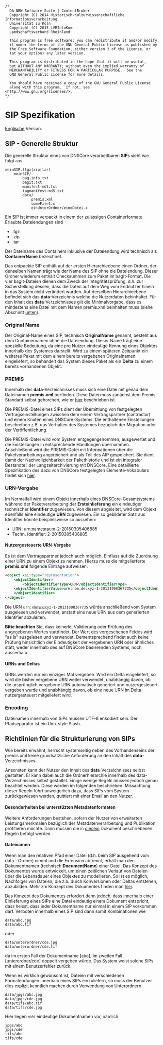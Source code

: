 	/*
	  DA-NRW Software Suite | ContentBroker
	  Copyright (C) 2014 Historisch-Kulturwissenschaftliche Informationsverarbeitung
	  Universität zu Köln
	  Copyright (C) 2015 LVRInfoKom
	  Landschaftsverband Rheinland
	
	  This program is free software: you can redistribute it and/or modify
	  it under the terms of the GNU General Public License as published by
	  the Free Software Foundation, either version 3 of the License, or
	  (at your option) any later version.
	
	  This program is distributed in the hope that it will be useful,
	  but WITHOUT ANY WARRANTY; without even the implied warranty of
	  MERCHANTABILITY or FITNESS FOR A PARTICULAR PURPOSE.  See the
	  GNU General Public License for more details.
	
	  You should have received a copy of the GNU General Public License
	  along with this program.  If not, see <http://www.gnu.org/licenses/>.
	*/

# SIP Spezifikation

[Englische](https://github.com/da-nrw/DNSCore/blob/master/ContentBroker/src/main/markdown/specification_sip.md) Version.

## SIP - Generelle Struktur

Die generelle Struktur eines von DNSCore verarbeitbaren **SIP**s sieht wie folgt aus.

    meinSIP.(tgz|zip|tar)
        meinSIP/
        	bag-info.txt
        	bagit.txt
        	manifest-md5.txt
        	tagmanifest-md5.txt
        	data/
        		premis.xml
        		someFile1.x
        		einUnterOrdner/eineDatei.x

Ein SIP ist immer verpackt in einem der zulässigen Containerformate.
Erlaubte Dateiendungen sind

* .tgz
* .zip
* .tar

Der Dateiname des Containers inklusive der Dateiendung wird technisch
als **ContainerName** bezeichnet.

Das entpackte SIP enthält auf der ersten Hierarchieebene einen Ordner, 
der denselben Namen trägt wie der Name des SIP ohne die Dateiendung.
Dieser Ordner wiederum enthält Checksummen zum Paket im bagIt-Format.
Die vier bagIt-Dateien dienen dem Zweck der Integritätsprüfung, d.h. zur 
Sicherstellung dessen, dass die Daten auf dem Weg vom Endnutzer hinein
in das System nicht verändert wurden. Auf derselben Hierarchieebene befindet sich
das **data**-Verzeichnis welche die Nutzerdaten behinhaltet. Für den Inhalt des
**data**-Verzeichnisses gilt die Minimalvorgabe, dass es mindestens eine Datei
mit dem Namen premis.xml beinhalten muss 
(siehe Abschnitt [unten](specification_sip.de.md#premis)).

### Original Name

Der Original-Name eines SIP, technisch **OriginalName** genannt, besteht
aus dem Containernamen ohne die Dateiendung. Dieser Name trägt eine spezielle
Bedeutung, da eine pro Nutzer eindeutige Kennung eines Objektes innerhalb 
des Systemes darstellt. Wird zu einem späteren Zeitpunkt ein weiteres Paket mit dem einem bereits vergebenen 
Originalnamen eingeliefert, so behandelt das System dieses Paket als ein **Delta** zu einem bereits vorhandenen Objekt.

### PREMIS

Innerhalb des **data**-Verzeichnisses muss sich eine Datei mit genau dem Dateinamen **premis.xml**
berfinden. Diese Datei muss zunächst dem Premis-Standard selbst gehorchen, wie er [hier](http://www.loc.gov/standards/premis/v2/premis-2-2.pdf) beschrieben ist.

Die PREMIS-Datei eines SIPs dient der Übemittlung von festgelegten Vertragseinstellungen zwischen dem 
einem Vertragspartner (contractor) und einem Knoten eines DNSCore-Systems. Die enthaltenen Einstellungen
beschreiben z.B. das Verhalten des Systemes bezüglich der Migration oder der Veröffentlichung.

Die PREMIS-Datei wird vom System entgegengenommen, ausgewertet und die Einstellungen in entsprechende Handlungen
übernommen. Anschließend wird die PREMIS-Datei mit Informationen über die Paketverarbeitung angereichert und als
Teil des AIP gespeichert. Sie dient damit der Nachvollziehbarkeit der Pakethistorie und ist ein integraler Bestandteil
der Langzeitarchivierung mit DNSCore. Eine detaillierte Spezifikation des dazu von DNSCore festgelegten 
Elemente-Vokabulars findet sich [hier](https://github.com/da-nrw/DNSCore/blob/master/ContentBroker/src/main/markdown/specification_premis.md).

### URN-Vergabe

Im Normalfall wird einem Objekt innerhalb eines DNSCore-Gesamtsystems während der Paketverarbeitung der **Ersteinlieferung**
ein eindeutiger technischer **Identifier** zugewiesen. Von diesem abgeleitet, 
wird dem Objekt ebenfalls eine eindeutige **URN** zugewiesen. Ein so gebildeter Satz aus Identifier könnte beispielsweise so aussehen:

* URN: urn:namesraum-2-20150305406885
* Techn. Identifier: 2-20150305406885

#### Nutzergesteuerte URN-Vergabe

Es ist dem Vertragspartner jedoch auch möglich, Einfluss auf die Zuordnung einer URN zu einem Objekt zu nehmen. 
Hierzu muss die mitgelierferte **premis.xml** folgende Eintrage aufweisen:

```xml
<object xsi:type="representation">
    <objectIdentifier>
        <objectIdentifierType>URN</objectIdentifierType>
	<objectIdentifierValue>urn:nbn:de:xyz-1-20131008367735</objectIdentifierValue>
    </objectIdentifier>
</object>
```
Die URN <code>urn:nbn:de:xyz-1-20131008367735</code> würde anschließend vom System ausgelesen und verwendet, anstatt eine neue URN aus dem generierten Identifier abzuleiten.

**Bitte beachten** Sie, dass keinerlei Validierung oder Prüfung des angegebenen Wertes stattfindet. Der Wert des vorgesehenen Feldes wird "as is" ausgelesen und verwendet. Dementsprechend findet auch keine Prüfung hinsichtlich der Eindeutigkeit
der vergebenen URN oder ähnliches statt, weder innerhalb des auf DNSCore basierenden Systems, noch ausserhalb.

#### URNs und Deltas

URNs werden nur ein einziges Mal vergeben. Wird ein Delta eingeliefert, so wird die bisher vergebene URN weiter verwendet,
unabhängig davon, ob die ursprünglich vergebene URN automatisch generiert und nutzergesteuert vergeben wurde und unabhängig davon, ob eine neue URN im Delta nutzergesteuert mitgeliefert wird.

### Encoding

Dateinamen innerhalb von SIPs müssen UTF-8 enkodiert sein. Der Pfadseparator ist ein Unix style Slash.

## Richtlinien für die Strukturierung von SIPs

Wie bereits erwähnt, herrscht systemseitig neben des Vorhandenseins 
der premis.xml keine grundsätzliche Anforderung an den Inhalt des **data**-Verzeichnisses.

Ansonsten kann der Nutzer den Inhalt des **data**-Verzeichnisses selbst gestalten. Er kann dabei auch die Ordnerhierarchie
innerhalb des data-Verzeichnisses selbst gestaltet. Einige wenige Regeln müssen jedoch genau beachtet werden. Diese
werden im folgenden beschrieben. Missachtung dieser Regeln führt unweigerlich dazu, dass SIPs vom System zurückgewiesen 
werden, quittiert mit einer Email an den Nutzer.

#### Besonderheiten bei unterstüzten Metadatenformaten

Weitere Anforderungen bestehen, sofern der Nutzer von erweiterten 
Leistungsmerkmalen bezüglich der Metadatenverarbeitung und Publikation profitieren möchte.
Dann müssen die in [diesem](specification_metadata.de.md) Dokument beschriebenen Regeln befolgt werden.

#### Dateinamen

Wenn man den relativen Pfad einer Datei (d.h. beim SIP ausgehend vom data - Ordner) nimmt und die Extension abtrennt, erhält man den Dokumentnamen (technisch **DocumentName**) einer Datei. Das Konzept des Dokumentes wurde entwickelt, um einen zeitlichen Verlauf von Dateien über die Lebensdauer eines Objektes zu modellieren. So ist es möglich, Nachfolger von Dateien, die z.b. durch Konversionen oder Deltas entstehen, abzubilden. Mehr zm Konzept des Dokumentes finden man [hier](https://github.com/da-nrw/DNSCore/blob/master/ContentBroker/src/main/markdown/object_model.de.md#document---das-dokument).

Das Konzept des Dokumentes erfordert dann jedoch, dass innerhalb einer Einlieferung eines SIPs eine Datei eindeutig einem Dokument entspricht, dass heisst, dass jeder Dokumentname nur einmal in einem SIP vorkommen darf. Verboten innerhalb eines SIP sind dann somit Kombinationen wie

    data/abc.jpg
    data/abc.tif

oder 

    data/unterordner/cde.jpg
    data/unterordner/cde.tif
    
da im ersten Fall der Dokumentname [abc], im zweiten Fall [unterordner/cde] doppelt vergeben würde. Das System weist solche SIPs mit einem Benutzerfehler zurück.

Wenn es wirklich gewünscht ist, Dateien mit verschiedenen Formatendungen innerhalb eines SIPs einzuliefern, so muss der Benutzer dies explizit kenntlich machen durch Verwendung von Unterordnern.

    data/jpgs/abc.jpg
    data/jpgs/cde.jpg
    data/tifs/abc.tif
    data/tifs/cde.jpg
    
Hier liegen vier eindeutige Dokumentnamen vor, nämlich

    jpgs/abc
    jpgs/cde
    tifs/abc
    tifs/cde
